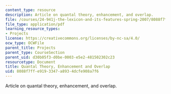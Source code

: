 ```yaml
---
content_type: resource
description: Article on quantal theory, enhancement, and overlap.
file: /courses/24-941j-the-lexicon-and-its-features-spring-2007/8088f7ffe9193347a8934dcfe908a7f6_stevens_keyser07.pdf
file_type: application/pdf
learning_resource_types:
- Projects
license: https://creativecommons.org/licenses/by-nc-sa/4.0/
ocw_type: OCWFile
parent_title: Projects
parent_type: CourseSection
parent_uid: d30b05f3-d0be-0003-e5e2-481502302c23
resourcetype: Document
title: Quantal Theory, Enhancement and Overlap
uid: 8088f7ff-e919-3347-a893-4dcfe908a7f6
---
```

Article on quantal theory, enhancement, and overlap.